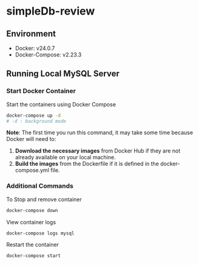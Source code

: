 # simpleDb-review

## Environment
- Docker: v24.0.7
- Docker-Compose: v2.23.3

## Running Local MySQL Server
### Start Docker Container
Start the containers using Docker Compose
```bash
docker-compose up -d
# -d : background mode
```
**Note**: The first time you run this command, it may take some time because Docker will need to:
1. **Download the necessary images** from Docker Hub if they are not already available on your local machine.
2. **Build the images** from the Dockerfile if it is defined in the docker-compose.yml file.

### Additional Commands
To Stop and remove container
```bash
docker-compose down
```
View container logs
```bash
docker-compose logs mysql
```
Restart the container
```bash
docker-compose start
```